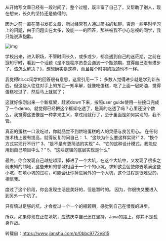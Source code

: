 从开始写文章已经有一段时间了，整个过程，既丰富了自己了，又帮助了别人，现在想来，长久的坚持还是值得的。

因为之前一直在简书发布文章，所以经常有人通过简书的私聊，咨询一些平时学习上的问题，由于问题实在太多，没能一一的回答，那些被我不小心忽视的同学，我只能说声抱歉。

![img](https://upload-images.jianshu.io/upload_images/2184951-61d2119dd1d8ed12.png?imageMogr2/auto-orient/strip%7CimageView2/2/w/700)

学校出来，进入职场，不管时间长久，或多或少，都会遇到自己的迷茫期，之前在逛知乎时，看到一个话题《是不是程序员总会遇到一个瓶颈期，觉得自己没有进步了，该怎么解决？》，想想确实是这样，而且每个时期的瓶颈也不一样。

我觉得itlr.cc同学的回答很有意思，这里引用一下：
 多数人觉得进步就是学到新东西，但这些人往往对手上的东西一知半解，就像吃蛋糕，吃了上面一层奶油，觉得蛋糕吃过了，然后马上就腻了；

这就好像刚出来一个新框架，赶紧down下来，按照user guide使用一些接口完成了一个demo，就觉得已经把这个框架吃透了，是真的吃透了吗？心里还没个数么，我觉得这更像是一种拿来主义，拿过用就行了，至于里面是如何实现的，我不管。

真正的蛋糕一口没吃过，你就品尝不到烘培蛋糕的人的灵感与良苦用心。
 在任何技术栈上要有提高，就得反复的问自己：
 1、“这块为什么要这样实现?”
 2、“换个方式实现行不行?”
 3、“是不是有更简洁的实现”
 4、“它的这种设计模式，我能应用到自己项目中么？”
 5、“这块逻辑的底层实现是什么”

最终，你会发现自己越挖越深，掉进了一个大坑，在这个大坑中，又发现了很多之前未知的领域，这些未知的领域相当于一个个的小坑，求知欲会促使你去填满这些小坑，在填小坑的过程，可能会让你掉进另外的一个大坑，这个过程是很难受的，相信我。

度过了这个阶段，你会发现生活是美好的，但是暂时的。
 因为，你很快又要进入到另外一个坑了。

只有填过足够的坑，才会度过一个一个的瓶颈期，感觉到自己在慢慢的进步。

所以，如果你现在正在填坑，应该庆幸自己还在坚持，Java的路上，你并不是孤身作战。

 

 

 转载自：https://www.jianshu.com/p/0bbc9772e815

 

 